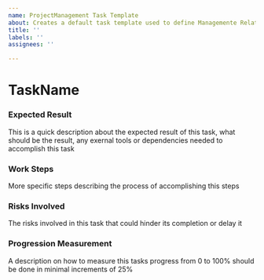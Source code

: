 ```yaml
---
name: ProjectManagement Task Template
about: Creates a default task template used to define Managemente Related Tasks
title: ''
labels: ''
assignees: ''

---
```


# TaskName

### Expected Result
This is a quick description about the expected result of this task, what should be the result, any exernal tools or dependencies needed to accomplish this task 

### Work Steps
More specific steps describing the process of accomplishing this steps 

### Risks Involved
The risks involved in this task that could hinder its completion or delay it

### Progression Measurement
A description on how to measure this tasks progress from 0 to 100% should be done in minimal increments of 25%

